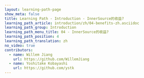 ```yaml
---
layout: learning-path-page
show_meta: false
title: Learning Path - Introduction - InnerSource的收益?
learning_path_article: introduction/zh/04-benefits-zh.asciidoc
learning_path_group: Introduction
learning_path_menu_title: 04 - InnerSource的收益?
learning_path_position: 4
learning_path_translation: zh
no_video: true
contributors:
  - name: Willem Jiang
    url: https://github.com/WillemJiang
  - name: Yoshitake Kobayashi
    url: https://github.com/ystk
---
```

<!--- This file autogenerated from https://github.com/InnerSourceCommons/InnerSourceLearningPath/blob/master/scripts -->